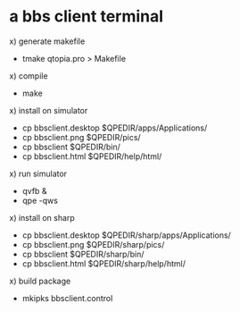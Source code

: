 a bbs client terminal
=====================

x) generate makefile
* tmake qtopia.pro > Makefile

x) compile
* make

x) install on simulator
* cp bbsclient.desktop $QPEDIR/apps/Applications/
* cp bbsclient.png $QPEDIR/pics/
* cp bbsclient $QPEDIR/bin/
* cp bbsclient.html $QPEDIR/help/html/

x) run simulator
* qvfb &
* qpe -qws

x) install on sharp
* cp bbsclient.desktop $QPEDIR/sharp/apps/Applications/
* cp bbsclient.png $QPEDIR/sharp/pics/
* cp bbsclient $QPEDIR/sharp/bin/
* cp bbsclient.html $QPEDIR/sharp/help/html/

x) build package
* mkipks bbsclient.control
